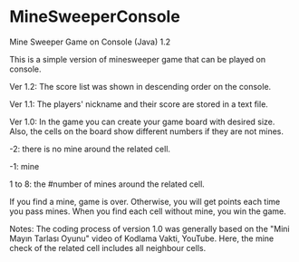 # MineSweeperConsole
Mine Sweeper Game on Console (Java) 1.2

This is a simple version of minesweeper game that can be played on console.

Ver 1.2:
The score list was shown in descending order on the console.

Ver 1.1:
The players' nickname and their score are stored in a text file.

Ver 1.0:
In the game you can create your game board with desired size. Also, the cells on the board show different numbers if they are not mines.

-2: there is no mine around the related cell.

-1: mine

1 to 8: the #number of mines around the related cell.

If you find a mine, game is over. Otherwise, you will get points each time you pass mines. When you find each cell  without mine, you win the game.

Notes:
The coding process of version 1.0 was generally based on the "Mini Mayın Tarlası Oyunu" video of Kodlama Vakti, YouTube.
Here, the mine check of the related cell includes all neighbour cells.
